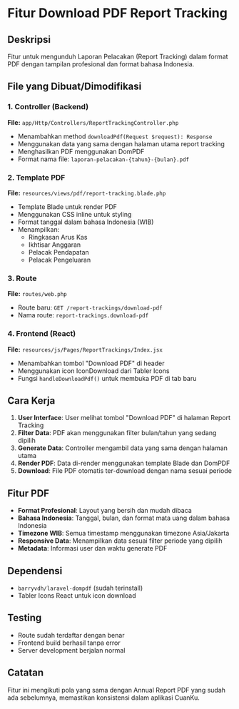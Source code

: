 # Fitur Download PDF Report Tracking

## Deskripsi

Fitur untuk mengunduh Laporan Pelacakan (Report Tracking) dalam format PDF dengan tampilan profesional dan format bahasa Indonesia.

## File yang Dibuat/Dimodifikasi

### 1. Controller (Backend)

**File:** `app/Http/Controllers/ReportTrackingController.php`

- Menambahkan method `downloadPdf(Request $request): Response`
- Menggunakan data yang sama dengan halaman utama report tracking
- Menghasilkan PDF menggunakan DomPDF
- Format nama file: `laporan-pelacakan-{tahun}-{bulan}.pdf`

### 2. Template PDF

**File:** `resources/views/pdf/report-tracking.blade.php`

- Template Blade untuk render PDF
- Menggunakan CSS inline untuk styling
- Format tanggal dalam bahasa Indonesia (WIB)
- Menampilkan:
    - Ringkasan Arus Kas
    - Ikhtisar Anggaran
    - Pelacak Pendapatan
    - Pelacak Pengeluaran

### 3. Route

**File:** `routes/web.php`

- Route baru: `GET /report-trackings/download-pdf`
- Nama route: `report-trackings.download-pdf`

### 4. Frontend (React)

**File:** `resources/js/Pages/ReportTrackings/Index.jsx`

- Menambahkan tombol "Download PDF" di header
- Menggunakan icon IconDownload dari Tabler Icons
- Fungsi `handleDownloadPdf()` untuk membuka PDF di tab baru

## Cara Kerja

1. **User Interface**: User melihat tombol "Download PDF" di halaman Report Tracking
2. **Filter Data**: PDF akan menggunakan filter bulan/tahun yang sedang dipilih
3. **Generate Data**: Controller mengambil data yang sama dengan halaman utama
4. **Render PDF**: Data di-render menggunakan template Blade dan DomPDF
5. **Download**: File PDF otomatis ter-download dengan nama sesuai periode

## Fitur PDF

- **Format Profesional**: Layout yang bersih dan mudah dibaca
- **Bahasa Indonesia**: Tanggal, bulan, dan format mata uang dalam bahasa Indonesia
- **Timezone WIB**: Semua timestamp menggunakan timezone Asia/Jakarta
- **Responsive Data**: Menampilkan data sesuai filter periode yang dipilih
- **Metadata**: Informasi user dan waktu generate PDF

## Dependensi

- `barryvdh/laravel-dompdf` (sudah terinstall)
- Tabler Icons React untuk icon download

## Testing

- Route sudah terdaftar dengan benar
- Frontend build berhasil tanpa error
- Server development berjalan normal

## Catatan

Fitur ini mengikuti pola yang sama dengan Annual Report PDF yang sudah ada sebelumnya, memastikan konsistensi dalam aplikasi CuanKu.
